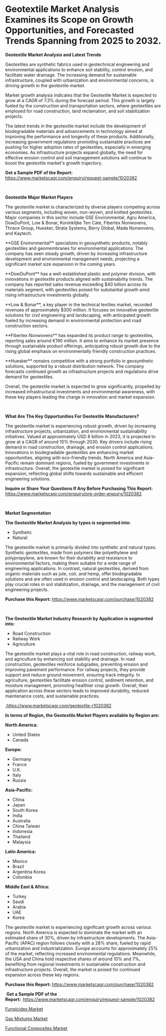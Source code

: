 <p><h1>Geotextile Market Analysis Examines its Scope on Growth Opportunities, and Forecasted Trends Spanning from 2025 to 2032.</h1></p><p><strong>Geotextile Market Analysis and Latest Trends</strong></p>
<p><p>Geotextiles are synthetic fabrics used in geotechnical engineering and environmental applications to enhance soil stability, control erosion, and facilitate water drainage. The increasing demand for sustainable infrastructure, coupled with urbanization and environmental concerns, is driving growth in the geotextile market. </p><p>Market growth analysis indicates that the Geotextile Market is expected to grow at a CAGR of 7.3% during the forecast period. This growth is largely fueled by the construction and transportation sectors, where geotextiles are employed for road construction, land reclamation, and soil stabilization projects. </p><p>The latest trends in the geotextile market include the development of biodegradable materials and advancements in technology aimed at improving the performance and longevity of these products. Additionally, increasing government regulations promoting sustainable practices are pushing for higher adoption rates of geotextiles, especially in emerging economies. As infrastructure projects expand globally, the need for effective erosion control and soil management solutions will continue to boost the geotextile market's growth trajectory.</p></p>
<p><strong>Get a Sample PDF of the Report:&nbsp;</strong> <a href="https://www.marketscagr.com/enquiry/request-sample/1020382?utm_campaign=2106&utm_medium=2&utm_source=Github&utm_content=ia&utm_term=02042025&utm_id=geotextile">https://www.marketscagr.com/enquiry/request-sample/1020382</a></p>
<p>&nbsp;</p>
<p><strong>Geotextile Major Market Players</strong></p>
<p><p>The geotextile market is characterized by diverse players competing across various segments, including woven, non-woven, and knitted geotextiles. Major companies in this sector include GSE Environmental, Agru America, DowDuPont, Low & Bonar, Koninklijke Ten Cate, Fibertex Nonwovens, Thrace Group, Huesker, Strata Systems, Berry Global, Mada Nonwovens, and Kaytech.</p><p>**GSE Environmental** specializes in geosynthetic products, notably geotextiles and geomembranes for environmental applications. The company has seen steady growth, driven by increasing infrastructure development and environmental management needs, projecting a significant market size expansion in the coming years.</p><p>**DowDuPont** has a well-established plastic and polymer division, with innovations in geotextile products aligned with sustainability trends. The company has reported sales revenue exceeding $40 billion across its materials segment, with geotextiles poised for substantial growth amid rising infrastructure investments globally.</p><p>**Low & Bonar**, a key player in the technical textiles market, recorded revenues of approximately $300 million. It focuses on innovative geotextile solutions for civil engineering and landscaping, with anticipated growth fueled by increasing demand in environmental protection and road construction sectors.</p><p>**Fibertex Nonwovens** has expanded its product range to geotextiles, reporting sales around €190 million. It aims to enhance its market presence through sustainable product offerings, anticipating robust growth due to the rising global emphasis on environmentally friendly construction practices.</p><p>**Huesker** remains competitive with a strong portfolio in geosynthetic solutions, supported by a robust distribution network. The company forecasts continued growth as infrastructure projects and regulations drive demand for geotextiles.</p><p>Overall, the geotextile market is expected to grow significantly, propelled by increased infrastructural investments and environmental awareness, with these key players leading the charge in innovation and market expansion.</p></p>
<p>&nbsp;</p>
<p><strong>What Are The Key Opportunities For Geotextile Manufacturers?</strong></p>
<p><p>The geotextile market is experiencing robust growth, driven by increasing infrastructure projects, urbanization, and environmental sustainability initiatives. Valued at approximately USD 8 billion in 2023, it is projected to grow at a CAGR of around 10% through 2030. Key drivers include rising demand in road construction, drainage, and erosion control applications. Innovations in biodegradable geotextiles are enhancing market opportunities, aligning with eco-friendly trends. North America and Asia-Pacific remain dominant regions, fueled by government investments in infrastructure. Overall, the geotextile market is poised for significant expansion, reflecting global shifts towards sustainable and efficient engineering solutions.</p></p>
<p><strong>Inquire or Share Your Questions If Any Before Purchasing This Report:</strong> <a href="https://www.marketscagr.com/enquiry/pre-order-enquiry/1020382?utm_campaign=2106&utm_medium=2&utm_source=Github&utm_content=ia&utm_term=02042025&utm_id=geotextile">https://www.marketscagr.com/enquiry/pre-order-enquiry/1020382</a></p>
<p>&nbsp;</p>
<p><strong>Market Segmentation</strong></p>
<p><strong>The Geotextile Market Analysis by types is segmented into:</strong></p>
<p><ul><li>Synthetic</li><li>Natural</li></ul></p>
<p><p>The geotextile market is primarily divided into synthetic and natural types. Synthetic geotextiles, made from polymers like polyethylene and polypropylene, are known for their durability and resistance to environmental factors, making them suitable for a wide range of engineering applications. In contrast, natural geotextiles, derived from organic materials such as jute, coir, and hemp, offer biodegradable solutions and are often used in erosion control and landscaping. Both types play crucial roles in soil stabilization, drainage, and the management of civil engineering projects.</p></p>
<p><strong>Purchase this Report:&nbsp;</strong><a href="https://www.marketscagr.com/purchase/1020382?utm_campaign=2106&utm_medium=2&utm_source=Github&utm_content=ia&utm_term=02042025&utm_id=geotextile">https://www.marketscagr.com/purchase/1020382</a></p>
<p>&nbsp;</p>
<p><strong>The Geotextile Market Industry Research by Application is segmented into:</strong></p>
<p><ul><li>Road Construction</li><li>Railway Work</li><li>Agriculture</li></ul></p>
<p><p>The geotextile market plays a vital role in road construction, railway work, and agriculture by enhancing soil stability and drainage. In road construction, geotextiles reinforce subgrades, preventing erosion and improving pavement performance. For railway projects, they provide support and reduce ground movement, ensuring track integrity. In agriculture, geotextiles facilitate erosion control, sediment retention, and moisture management, promoting healthier crop growth. Overall, their application across these sectors leads to improved durability, reduced maintenance costs, and sustainable practices.</p></p>
<p><a href="https://www.marketscagr.com/geotextile-r1020382?utm_campaign=2106&utm_medium=2&utm_source=Github&utm_content=ia&utm_term=02042025&utm_id=geotextile">&nbsp;https://www.marketscagr.com/geotextile-r1020382</a></p>
<p><strong>In terms of Region, the Geotextile Market Players available by Region are:</strong></p>
<p>
    <p> <strong> North America: </strong>
        <ul>
            <li>United States</li>
            <li>Canada</li>
        </ul>
        </p> 
    <p> <strong> Europe: </strong>
        <ul>
            <li>Germany</li>
            <li>France</li>
            <li>U.K.</li>
            <li>Italy</li>
            <li>Russia</li>
        </ul>
        </p> 
    <p> <strong> Asia-Pacific: </strong>
        <ul>
            <li>China</li>
            <li>Japan</li>
            <li>South Korea</li>
            <li>India</li>
            <li>Australia</li>
            <li>China Taiwan</li>
            <li>Indonesia</li>
            <li>Thailand</li>
            <li>Malaysia</li>
        </ul>
        </p> 
    <p> <strong> Latin America: </strong>
        <ul>
            <li>Mexico</li>
            <li>Brazil</li>
            <li>Argentina Korea</li>
            <li>Colombia</li>
        </ul>
        </p> 
    <p> <strong> Middle East & Africa: </strong>
        <ul>
            <li>Turkey</li>
            <li>Saudi</li>
            <li>Arabia</li>
            <li>UAE</li>
            <li>Korea</li>
        </ul>
    </p>
    </p>
<p><p>The geotextile market is experiencing significant growth across various regions. North America is expected to dominate the market with an estimated share of 30%, driven by infrastructure developments. The Asia-Pacific (APAC) region follows closely with a 28% share, fueled by rapid urbanization and industrialization. Europe accounts for approximately 25% of the market, reflecting increased environmental regulations. Meanwhile, the USA and China hold respective shares of around 10% and 7%, benefiting from regional investments in sustainable construction and infrastructure projects. Overall, the market is poised for continued expansion across these key regions.</p></p>
<p><strong>Purchase this Report: </strong><a href="https://www.marketscagr.com/purchase/1020382?utm_campaign=2106&utm_medium=2&utm_source=Github&utm_content=ia&utm_term=02042025&utm_id=geotextile">https://www.marketscagr.com/purchase/1020382</a></p>
<p>&nbsp;<strong>Get a Sample PDF of the Report:&nbsp;&nbsp;</strong><a href="https://www.marketscagr.com/enquiry/request-sample/1020382?utm_campaign=2106&utm_medium=2&utm_source=Github&utm_content=ia&utm_term=02042025&utm_id=geotextile">https://www.marketscagr.com/enquiry/request-sample/1020382</a></p>
<p><strong></strong></p>
<p><p><a href="https://github.com/darouthiamnl/Market-Research-Report-List-1/blob/main/fungicides-market.md?utm_campaign=2106&utm_medium=2&utm_source=Github&utm_content=ia&utm_term=02042025&utm_id=geotextile">Fungicides Market</a></p><p><a href="https://github.com/YashRP12/Market-Research-Report-List-7/blob/main/gas-mixtures-market.md?utm_campaign=2106&utm_medium=2&utm_source=Github&utm_content=ia&utm_term=02042025&utm_id=geotextile">Gas Mixtures Market</a></p><p><a href="https://github.com/kreilkoffas4/Market-Research-Report-List-1/blob/main/functional-composites-market.md?utm_campaign=2106&utm_medium=2&utm_source=Github&utm_content=ia&utm_term=02042025&utm_id=geotextile">Functional Composites Market</a></p></p>
